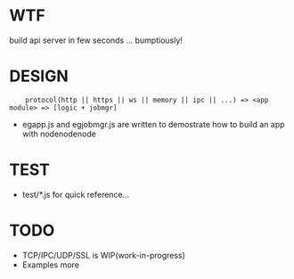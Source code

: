 # WTF

build api server in few seconds ... bumptiously!

# DESIGN

```
	protocol(http || https || ws || memory || ipc || ...) => <app module> => [logic + jobmgr]
```

* egapp.js and egjobmgr.js are written to demostrate how to build an app with nodenodenode

# TEST

* test/*.js for quick reference...

# TODO

* TCP/IPC/UDP/SSL is WIP(work-in-progress)
* Examples more

